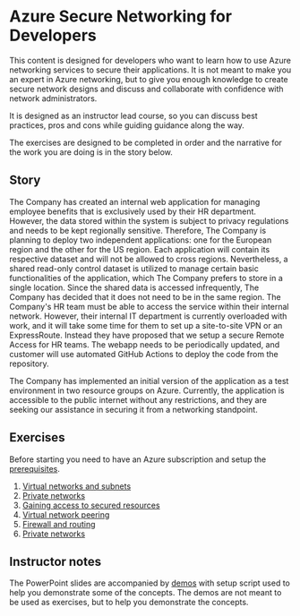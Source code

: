 # Azure Secure Networking for Developers

This content is designed for developers who want to learn how to use Azure networking services to secure their applications. It is not meant to make you an expert in Azure networking, but to give you enough knowledge to create secure network designs and discuss and collaborate with confidence with network administrators.

It is designed as an instructor lead course, so you can discuss best practices, pros and cons while guiding guidance along the way.

The exercises are designed to be completed in order and the narrative for the work you are doing is in the story below.

## Story

The Company has created an internal web application for managing employee benefits that is exclusively used by their HR department. However, the data stored within the system is subject to privacy regulations and needs to be kept regionally sensitive. Therefore, The Company is planning to deploy two independent applications: one for the European region and the other for the US region. Each application will contain its respective dataset and will not be allowed to cross regions. Nevertheless, a shared read-only control dataset is utilized to manage certain basic functionalities of the application, which The Company prefers to store in a single location. Since the shared data is accessed infrequently, The Company has decided that it does not need to be in the same region. The Company's HR team must be able to access the service within their internal network. However, their internal IT department is currently overloaded with work, and it will take some time for them to set up a site-to-site VPN or an ExpressRoute. Instead they have proposed that we setup a secure Remote Access for HR teams. The webapp needs to be periodically updated, and customer will use automated GitHub Actions to deploy the code from the repository.

The Company has implemented an initial version of the application as a test environment in two resource groups on Azure. Currently, the application is accessible to the public internet without any restrictions, and they are seeking our assistance in securing it from a networking standpoint.

## Exercises

Before starting you need to have an Azure subscription and setup the [prerequisites](./exercises/instructions/0-prerequisites.md).

1. [Virtual networks and subnets](./exercises/instructions/1-vnets.md)
1. [Private networks](./exercises/instructions/2-private-network.md)
1. [Gaining access to secured resources](./exercises/instructions/3-bastion.md)
1. [Virtual network peering](./exercises/instructions/4-vnet-peerings.md)
1. [Firewall and routing](./exercises/instructions/5-firewall-and-routing.md)
1. [Private networks](./exercises/instructions/6-network-and-application-security.md)

## Instructor notes

The PowerPoint slides are accompanied by [demos](./demos/) with setup script used to help you demonstrate some of the concepts. The demos are not meant to be used as exercises, but to help you demonstrate the concepts.